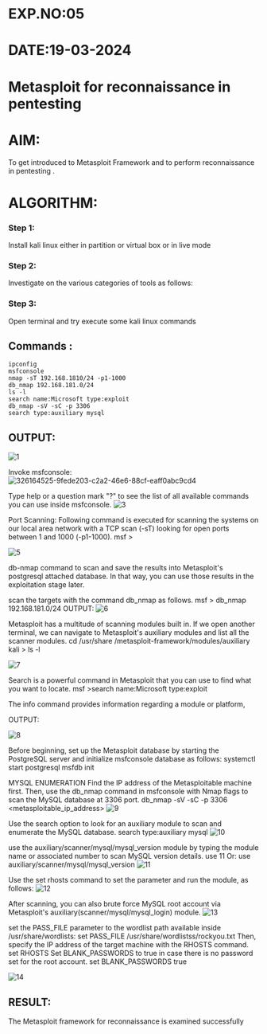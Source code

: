 # EXP.NO:05
# DATE:19-03-2024

# Metasploit for reconnaissance in pentesting

# AIM:

To get introduced to Metasploit Framework and to  perform reconnaissance  in pentesting .

# ALGORITHM:

### Step 1:

Install kali linux either in partition or virtual box or in live mode

### Step 2:

Investigate on the various categories of tools as follows:

### Step 3:

Open terminal and try execute some kali linux commands

## Commands :

```
ipconfig
msfconsole
nmap -sT 192.168.1810/24 -p1-1000
db_nmap 192.168.181.0/24
ls -l
search name:Microsoft type:exploit
db_nmap -sV -sC -p 3306
search type:auxiliary mysql 
```

## OUTPUT:
![1](https://github.com/Nandhinijaya/Metasploit-for-reconnaissance/assets/121998147/7c7815d7-ba01-4211-81f1-9f2d517c6600)

Invoke msfconsole:
![326164525-9fede203-c2a2-46e6-88cf-eaff0abc9cd4](https://github.com/Shree-Ram-R/Metasploit-for-reconnaissance/assets/121288490/b048424c-021c-4fb0-ab8d-72533f3b50cb)

Type help or a question mark "?" to see the list of all available commands you can use inside msfconsole.
![3](https://github.com/Nandhinijaya/Metasploit-for-reconnaissance/assets/121998147/be282796-aec4-4f7d-b549-89eb65104b2e)

Port Scanning: Following command is executed for scanning the systems on our local area network with a TCP scan (-sT) looking for open ports between 1 and 1000 (-p1-1000). msf >

![5](https://github.com/Nandhinijaya/Metasploit-for-reconnaissance/assets/121998147/4b1bd531-7d2d-4272-b6c0-7ed00f8e7afa)

db-nmap command to scan and save the results into Metasploit's postgresql attached database. In that way, you can use those results in the exploitation stage later.

scan the targets with the command db_nmap as follows. msf > db_nmap 192.168.181.0/24 OUTPUT:
![6](https://github.com/Nandhinijaya/Metasploit-for-reconnaissance/assets/121998147/76ffc805-92d4-435d-aeee-53d347ccaac9)

Metasploit has a multitude of scanning modules built in. If we open another terminal, we can navigate to Metasploit's auxiliary modules and list all the scanner modules. cd /usr/share /metasploit-framework/modules/auxiliary kali > ls -l

![7](https://github.com/Nandhinijaya/Metasploit-for-reconnaissance/assets/121998147/b0c79c2c-2d9f-4ea0-a8e0-79a6e0a09462)

Search is a powerful command in Metasploit that you can use to find what you want to locate. msf >search name:Microsoft type:exploit

The info command provides information regarding a module or platform,

OUTPUT:

![8](https://github.com/Nandhinijaya/Metasploit-for-reconnaissance/assets/121998147/f779dc6a-d6c7-4f6f-a235-7428f3758591)

Before beginning, set up the Metasploit database by starting the PostgreSQL server and initialize msfconsole database as follows: systemctl start postgresql msfdb init

MYSQL ENUMERATION Find the IP address of the Metasploitable machine first. Then, use the db_nmap command in msfconsole with Nmap flags to scan the MySQL database at 3306 port. db_nmap -sV -sC -p 3306 <metasploitable_ip_address>
![9](https://github.com/Nandhinijaya/Metasploit-for-reconnaissance/assets/121998147/3db2e11f-2611-4933-99c2-f687f6ee8c3f)

Use the search option to look for an auxiliary module to scan and enumerate the MySQL database. search type:auxiliary mysql
![10](https://github.com/Nandhinijaya/Metasploit-for-reconnaissance/assets/121998147/b2593591-2e30-472c-9c4a-556bdab6305f)

use the auxiliary/scanner/mysql/mysql_version module by typing the module name or associated number to scan MySQL version details. use 11 Or: use auxiliary/scanner/mysql/mysql_version
![11](https://github.com/Nandhinijaya/Metasploit-for-reconnaissance/assets/121998147/170557ae-e22f-48fd-8eb5-91ab35390993)


Use the set rhosts command to set the parameter and run the module, as follows:
![12](https://github.com/Nandhinijaya/Metasploit-for-reconnaissance/assets/121998147/caf6e71a-d084-4434-8cd3-6f048b414575)

After scanning, you can also brute force MySQL root account via Metasploit's auxiliary(scanner/mysql/mysql_login) module.
![13](https://github.com/Nandhinijaya/Metasploit-for-reconnaissance/assets/121998147/57f2dd80-e706-4291-ad5f-4db50faeeda3)

set the PASS_FILE parameter to the wordlist path available inside /usr/share/wordlists: set PASS_FILE /usr/share/wordlistss/rockyou.txt Then, specify the IP address of the target machine with the RHOSTS command. set RHOSTS Set BLANK_PASSWORDS to true in case there is no password set for the root account. set BLANK_PASSWORDS true

![14](https://github.com/Nandhinijaya/Metasploit-for-reconnaissance/assets/121998147/0f1bb967-c149-4aa8-8d52-876560d8c858)

## RESULT:
The Metasploit framework for reconnaissance is  examined successfully
